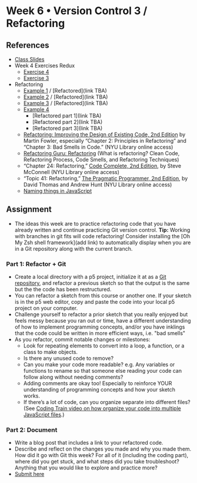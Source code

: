 # Week 6 • Version Control 3 / Refactoring

## References

- [Class
  Slides](https://drive.google.com/drive/u/1/folders/1iH0ERUaMkSCn_7A9F4bnBWwMHJmu04ak)
- Week 4 Exercises Redux
  - [Exercise 4](https://editor.p5js.org/enickles/sketches/F3X6Domil)
  - [Exercise 3](https://editor.p5js.org/enickles/sketches/ej7WsjtMK)
- Refactoring
  - [Example 1](https://editor.p5js.org/enickles/sketches/er-wWoEpQ) /
    [Refactored](link TBA)
  - [Example 2](https://editor.p5js.org/enickles/sketches/EQscgAK2b) /
    [Refactored](link TBA)
  - [Example 3](https://editor.p5js.org/enickles/sketches/OXhVBDVMk) /
    [Refactored](link TBA)
  - [Example 4](https://editor.p5js.org/enickles/sketches/eG70VJ7aV)
    - [Refactored part 1](link TBA)
    - [Refactored part 2](link TBA)
    - [Refactored part 3](link TBA) 
  - [Refactoring: Improving the Design of Existing Code, 2nd
    Edition](https://bobcat.library.nyu.edu/primo-explore/fulldisplay?docid=nyu_aleph005592882&context=L&vid=NYU&lang=en_US&search_scope=all&adaptor=Local%20Search%20Engine&isFrbr=true&tab=all&query=any,contains,martin%20fowler&sortby=date&facet=frbrgroupid,include,1149505003&mode=basic&offset=0)
    by Martin Fowler, especially “Chapter 2: Principles in Refactoring” and
    “Chapter 3: Bad Smells in Code.”  (NYU Library online access)
  - [Refactoring Guru: Refactoring](https://refactoring.guru/refactoring) (What
    is refactoring? Clean Code, Refactoring Process, Code Smells, and
    Refactoring Techniques)
  - “Chapter 24: Refactoring,” [Code Complete, 2nd
    Edition](https://bobcat.library.nyu.edu/primo-explore/fulldisplay?docid=nyu_aleph005835845&context=L&vid=NYU&lang=en_US&search_scope=all&adaptor=Local%20Search%20Engine&isFrbr=true&tab=all&query=any,contains,code%20complete&sortby=date&facet=frbrgroupid,include,1147872474&offset=0),
    by Steve McConnell (NYU Library online access) 
  - “Topic 41: Refactoring,” [The Pragmatic Programmer, 2nd
    Edition](https://bobcat.library.nyu.edu/primo-explore/fulldisplay?docid=nyu_aleph006843771&context=L&vid=NYU&lang=en_US&search_scope=all&adaptor=Local%20Search%20Engine&tab=all&query=any,contains,pragmatic%20programmer&sortby=rank&mode=basic),
    by David Thomas and Andrew Hunt (NYU Library online access)
  - [Naming things in
    JavaScript](https://gomakethings.com/naming-things-in-javascript/)

## Assignment

- The ideas this week are to practice refactoring code that you have already
  written and continue practicing Git version control. **Tip:** Working
  with branches in git fits will code refactoring! Consider installing the [Oh
  My Zsh shell framework](add link) to automatically display when you are in a
  Git repository along with the current branch.

### Part 1: Refactor + Git

- Create a local directory with a p5 project, initialize it at as a [Git
  repository](https://github.com/ellennickles/code-your-way-s24/blob/main/version-control-guides/git.md#create-a-git-repository),
  and refactor a previous sketch so that the output is the same but
  the the code has been restructured.
- You can refactor a sketch from this course or another one. If your sketch is
  in the p5 web editor, copy and paste the code into your local p5 project on
  your computer.
- Challenge yourself to refactor a prior sketch that you really enjoyed but
  feels messy because you ran out or time, have a different understanding
  of how to implement programming concepts, and/or you have inklings that the
  code could be written in more efficient ways, i.e. "bad smells"
- As you refactor, commit notable changes or milestones:
  - Look for repeating elements to convert into a loop, a function, or a class
    to make objects.
  - Is there any unused code to remove?
  - Can you make your code more readable? e.g. Any variables or functions to
    rename so that someone else reading your code can follow along without
    needing comments?
  - Adding comments are okay too! Especially to reinforce YOUR understanding
    of programming concepts and how your sketch works.
  - If there’s a lot of code, can you organize separate into different
    files? (See [Coding Train video on how organize your code into multiple
    JavaScript files](https://thecodingtrain.com/tracks/code-programming-with-p5-js/code/6-objects/4-editor-js-files).)
  
### Part 2: Document

- Write a blog post that includes a link to your refactored code.
- Describe and reflect on the changes you made and why you made them. How did it
  go with Git this week? For all of it (including the coding part), where did
  you get stuck, and what steps did you take troubleshoot? Anything that you
  would like to explore and practice more?
- [Submit here](https://forms.gle/ec4VxRgt8CtAjDGU7)

